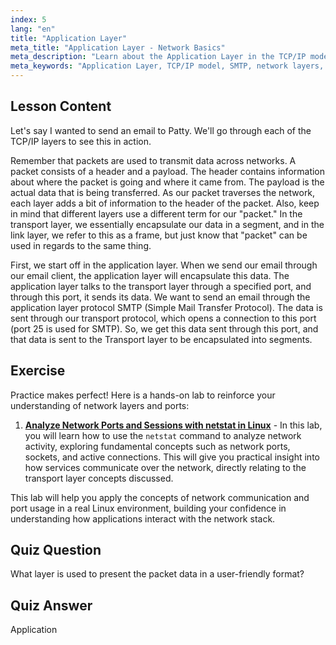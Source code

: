 ```yaml
---
index: 5
lang: "en"
title: "Application Layer"
meta_title: "Application Layer - Network Basics"
meta_description: "Learn about the Application Layer in the TCP/IP model, how it handles data for email (SMTP), and its role in network communication. Understand network layers."
meta_keywords: "Application Layer, TCP/IP model, SMTP, network layers, Linux networking, beginner tutorial, network communication"
---
```


## Lesson Content

Let's say I wanted to send an email to Patty. We'll go through each of the TCP/IP layers to see this in action.

Remember that packets are used to transmit data across networks. A packet consists of a header and a payload. The header contains information about where the packet is going and where it came from. The payload is the actual data that is being transferred. As our packet traverses the network, each layer adds a bit of information to the header of the packet. Also, keep in mind that different layers use a different term for our "packet." In the transport layer, we essentially encapsulate our data in a segment, and in the link layer, we refer to this as a frame, but just know that "packet" can be used in regards to the same thing.

First, we start off in the application layer. When we send our email through our email client, the application layer will encapsulate this data. The application layer talks to the transport layer through a specified port, and through this port, it sends its data. We want to send an email through the application layer protocol SMTP (Simple Mail Transfer Protocol). The data is sent through our transport protocol, which opens a connection to this port (port 25 is used for SMTP). So, we get this data sent through this port, and that data is sent to the Transport layer to be encapsulated into segments.

## Exercise

Practice makes perfect! Here is a hands-on lab to reinforce your understanding of network layers and ports:

1. **[Analyze Network Ports and Sessions with netstat in Linux](https://labex.io/labs/comptia-analyze-network-ports-and-sessions-with-netstat-in-linux-592741)** - In this lab, you will learn how to use the `netstat` command to analyze network activity, exploring fundamental concepts such as network ports, sockets, and active connections. This will give you practical insight into how services communicate over the network, directly relating to the transport layer concepts discussed.

This lab will help you apply the concepts of network communication and port usage in a real Linux environment, building your confidence in understanding how applications interact with the network stack.

## Quiz Question

What layer is used to present the packet data in a user-friendly format?

## Quiz Answer

Application
